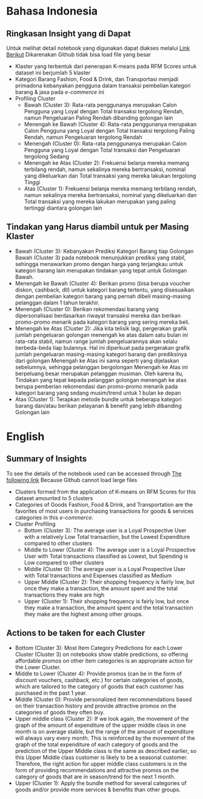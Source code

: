 # Bahasa Indonesia
## Ringkasan Insight yang di Dapat
Untuk melihat detail notebook yang digunakan dapat diakses melalui [Link Berikut](https://colab.research.google.com/drive/1kC1dS0MDsBoOxX-HXtIWr1e7uJVTd_HS?usp=sharing)
Dikarenakan Github tidak bisa load file yang besar

- Klaster yang terbentuk dari penerapan K-means pada RFM Scores untuk dataset ini berjumlah 5 klaster
- Kategori Barang Fashion, Food & Drink, dan Transportasi menjadi primadona kebanyakan pengguna dalam transaksi pembelian kategori barang & jasa pada *e-commerce* ini
- Profiling Cluster
    - Bawah (Cluster 3): Rata-rata penggunanya merupakan Calon Pengguna yang Loyal dengan Total transaksi tergolong Rendah, namun Pengeluaran Paling Rendah dibanding golongan lain
    - Menengah ke Bawah (Cluster 4): Rata-rata penggunanya merupakan Calon Pengguna yang Loyal dengan Total transaksi tergolong Paling Rendah, namun Pengeluaran tergolong Rendah
    - Menengah (Cluster 0): Rata-rata penggunanya merupakan Calon Pengguna yang Loyal dengan Total transaksi dan Pengeluaran tergolong Sedang
    - Menengah ke Atas (Cluster 2): Frekuensi belanja mereka memang terbilang rendah, namun sekalinya mereka bertransaksi, nominal yang dikeluarkan dan Total transaksi yang mereka lakukan tergolong Tinggi
    - Atas (Cluster 1): Frekuensi belanja mereka memang terbilang rendah, namun sekalinya mereka bertransaksi, nominal yang dikeluarkan dan Total transaksi yang mereka lakukan merupakan yang paling tertinggi diantara golongan lain

## Tindakan yang Harus diambil untuk per Masing Klaster
- Bawah (Cluster 3):
Kebanyakan Prediksi Kategori Barang tiap Golongan Bawah (Cluster 3) pada notebook menunjukkan prediksi yang stabil, sehingga menawarkan promo dengan harga yang terjangkau untuk kategori barang lain merupakan tindakan yang tepat untuk Golongan Bawah.
- Menengah ke Bawah (Cluster 4):
Berikan promo (bisa berupa voucher diskon, cashback, dll) untuk kategori barang tertentu, yang disesuaikan dengan pembelian kategori barang yang pernah dibeli masing-masing pelanggan dalam 1 tahun terakhir.
- Menengah (Cluster 0):
Berikan rekomendasi barang yang dipersonalisasi berdasarkan riwayat transaksi mereka dan berikan promo-promo menarik pada kategori barang yang sering mereka beli.
- Menengah ke Atas (Cluster 2):
Jika kita telisik lagi, pergerakan grafik jumlah pengeluaran golongan menengah ke atas dalam satu bulan ini rata-rata stabil, namun range jumlah pengeluarannya akan selalu berbeda-beda tiap bulannya.
Hal ini diperkuat pada pergerakan grafik jumlah pengeluaran masing-masing kategori barang dan prediksinya dari golongan Menengah ke Atas ini sama seperti yang dijelaskan sebelumnya, sehingga pelanggan bergolongan Menengah ke Atas ini berpeluang besar merupakan pelanggan musiman.
Oleh karena itu, Tindakan yang tepat kepada pelanggan golongan menengah ke atas berupa pemberian rekomendasi dan promo-promo menarik pada kategori barang yang sedang musim/trend untuk 1 bulan ke depan
- Atas (Cluster 1):
Terapkan metode bundle untuk beberapa kategori barang dan/atau berikan pelayanan & benefit yang lebih dibanding Golongan lain

# English
## Summary of Insights
To see the details of the notebook used can be accessed through [The following link](https://colab.research.google.com/drive/1kC1dS0MDsBoOxX-HXtIWr1e7uJVTd_HS?usp=sharing)
Because Github cannot load large files

- Clusters formed from the application of K-means on RFM Scores for this dataset amounted to 5 clusters
- Categories of Goods Fashion, Food & Drink, and Transportation are the favorites of most users in purchasing transactions for goods & services categories in this *e-commerce*.
- Cluster Profiling
    - Bottom (Cluster 3): The average user is a Loyal Prospective User with a relatively Low Total transaction, but the Lowest Expenditure compared to other clusters
    - Middle to Lower (Cluster 4): The average user is a Loyal Prospective User with Total transactions classified as Lowest, but Spending is Low compared to other clusters
    - Middle (Cluster 0): The average user is a Loyal Prospective User with Total transactions and Expenses classified as Medium
    - Upper Middle (Cluster 2): Their shopping frequency is fairly low, but once they make a transaction, the amount spent and the total transactions they make are high
    - Upper (Cluster 1): Their shopping frequency is fairly low, but once they make a transaction, the amount spent and the total transaction they make are the highest among other groups.

## Actions to be taken for each Cluster
- Bottom (Cluster 3):
Most Item Category Predictions for each Lower Cluster (Cluster 3) on notebooks show stable predictions, so offering affordable promos on other item categories is an appropriate action for the Lower Cluster.
- Middle to Lower (Cluster 4):
Provide promos (can be in the form of discount vouchers, cashback, etc.) for certain categories of goods, which are tailored to the category of goods that each customer has purchased in the past 1 year.
- Middle (Cluster 0):
Provide personalized item recommendations based on their transaction history and provide attractive promos on the categories of goods they often buy.
- Upper middle class (Cluster 2):
If we look again, the movement of the graph of the amount of expenditure of the upper middle class in one month is on average stable, but the range of the amount of expenditure will always vary every month.
This is reinforced by the movement of the graph of the total expenditure of each category of goods and the prediction of the Upper Middle class is the same as described earlier, so this Upper Middle class customer is likely to be a seasonal customer.
Therefore, the right action for upper middle class customers is in the form of providing recommendations and attractive promos on the category of goods that are in season/trend for the next 1 month.
- Upper (Cluster 1):
Apply the bundle method for several categories of goods and/or provide more services & benefits than other groups.